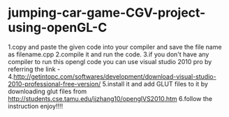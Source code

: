 # jumping-car-game-CGV-project-using-openGL-C
1.copy and paste the given code into your compiler and save the file name as filename.cpp
2.compile it and run the code.
3.if you don't have any compiler to run this opengl code you can use visual studio 2010 pro by referring the link -
4.http://getintopc.com/softwares/development/download-visual-studio-2010-professional-free-version/
5.install it and add GLUT files to it by downloading glut files from http://students.cse.tamu.edu/jjzhang10/openglVS2010.htm
6.follow the instruction enjoy!!!!
